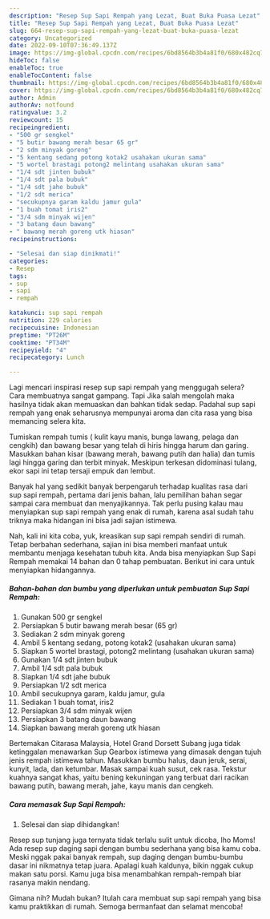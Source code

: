 ```yaml
---
description: "Resep Sup Sapi Rempah yang Lezat, Buat Buka Puasa Lezat"
title: "Resep Sup Sapi Rempah yang Lezat, Buat Buka Puasa Lezat"
slug: 664-resep-sup-sapi-rempah-yang-lezat-buat-buka-puasa-lezat
category: Uncategorized
date: 2022-09-10T07:36:49.137Z
image: https://img-global.cpcdn.com/recipes/6bd8564b3b4a81f0/680x482cq70/sup-sapi-rempah-foto-resep-utama.jpg
hideToc: false
enableToc: true
enableTocContent: false
thumbnail: https://img-global.cpcdn.com/recipes/6bd8564b3b4a81f0/680x482cq70/sup-sapi-rempah-foto-resep-utama.jpg
cover: https://img-global.cpcdn.com/recipes/6bd8564b3b4a81f0/680x482cq70/sup-sapi-rempah-foto-resep-utama.jpg
author: Admin
authorAv: notfound
ratingvalue: 3.2
reviewcount: 15
recipeingredient:
- "500 gr sengkel"
- "5 butir bawang merah besar 65 gr"
- "2 sdm minyak goreng"
- "5 kentang sedang potong kotak2 usahakan ukuran sama"
- "5 wortel brastagi potong2 melintang usahakan ukuran sama"
- "1/4 sdt jinten bubuk"
- "1/4 sdt pala bubuk"
- "1/4 sdt jahe bubuk"
- "1/2 sdt merica"
- "secukupnya garam kaldu jamur gula"
- "1 buah tomat iris2"
- "3/4 sdm minyak wijen"
- "3 batang daun bawang"
- " bawang merah goreng utk hiasan"
recipeinstructions:

- "Selesai dan siap dinikmati!"
categories:
- Resep
tags:
- sup
- sapi
- rempah

katakunci: sup sapi rempah 
nutrition: 229 calories
recipecuisine: Indonesian
preptime: "PT26M"
cooktime: "PT34M"
recipeyield: "4"
recipecategory: Lunch

---
```



Lagi mencari inspirasi resep sup sapi rempah yang menggugah selera? Cara membuatnya sangat gampang. Tapi Jika salah mengolah maka hasilnya tidak akan memuaskan dan bahkan tidak sedap. Padahal sup sapi rempah yang enak seharusnya mempunyai aroma dan cita rasa yang bisa memancing selera kita.


Tumiskan rempah tumis ( kulit kayu manis, bunga lawang, pelaga dan cengkih) dan bawang besar yang telah di hiris hingga harum dan garing. Masukkan bahan kisar (bawang merah, bawang putih dan halia) dan tumis lagi hingga garing dan terbit minyak. Meskipun terkesan didominasi tulang, ekor sapi ini tetap tersaji empuk dan lembut.

Banyak hal yang sedikit banyak berpengaruh terhadap kualitas rasa dari sup sapi rempah, pertama dari jenis bahan, lalu pemilihan bahan segar sampai cara membuat dan menyajikannya. Tak perlu pusing kalau mau menyiapkan sup sapi rempah yang enak di rumah, karena asal sudah tahu triknya maka hidangan ini bisa jadi sajian istimewa.


Nah, kali ini kita coba, yuk, kreasikan sup sapi rempah sendiri di rumah. Tetap berbahan sederhana, sajian ini bisa memberi manfaat untuk membantu menjaga kesehatan tubuh kita. Anda bisa menyiapkan Sup Sapi Rempah memakai 14 bahan dan 0 tahap pembuatan. Berikut ini cara untuk menyiapkan hidangannya.

<!--inarticleads1-->

##### Bahan-bahan dan bumbu yang diperlukan untuk pembuatan Sup Sapi Rempah:

1. Gunakan 500 gr sengkel
1. Persiapkan 5 butir bawang merah besar (65 gr)
1. Sediakan 2 sdm minyak goreng
1. Ambil 5 kentang sedang, potong kotak2 (usahakan ukuran sama)
1. Siapkan 5 wortel brastagi, potong2 melintang (usahakan ukuran sama)
1. Gunakan 1/4 sdt jinten bubuk
1. Ambil 1/4 sdt pala bubuk
1. Siapkan 1/4 sdt jahe bubuk
1. Persiapkan 1/2 sdt merica
1. Ambil secukupnya garam, kaldu jamur, gula
1. Sediakan 1 buah tomat, iris2
1. Persiapkan 3/4 sdm minyak wijen
1. Persiapkan 3 batang daun bawang
1. Siapkan  bawang merah goreng utk hiasan


Bertemakan Citarasa Malaysia, Hotel Grand Dorsett Subang juga tidak ketinggalan menawarkan Sup Gearbox istimewa yang dimasak dengan tujuh jenis rempah istimewa tahun. Masukkan bumbu halus, daun jeruk, serai, kunyit, lada, dan ketumbar. Masak sampai kuah susut, cek rasa. Tekstur kuahnya sangat khas, yaitu bening kekuningan yang terbuat dari racikan bawang putih, bawang merah, jahe, kayu manis dan cengkeh. 

<!--inarticleads2-->

##### Cara memasak Sup Sapi Rempah:


1. Selesai dan siap dihidangkan!

Resep sup tunjang juga ternyata tidak terlalu sulit untuk dicoba, lho Moms! Ada resep sup daging sapi dengan bumbu sederhana yang bisa kamu coba. Meski nggak pakai banyak rempah, sup daging dengan bumbu-bumbu dasar ini nikmatnya tetap juara. Apalagi kuah kaldunya, bikin nggak cukup makan satu porsi. Kamu juga bisa menambahkan rempah-rempah biar rasanya makin nendang. 

Gimana nih? Mudah bukan? Itulah cara membuat sup sapi rempah yang bisa kamu praktikkan di rumah. Semoga bermanfaat dan selamat mencoba!
